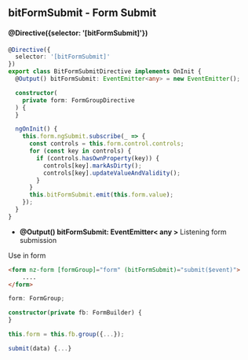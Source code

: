 ## bitFormSubmit - Form Submit

#### @Directive({selector: '[bitFormSubmit]'})

```typescript
@Directive({
  selector: '[bitFormSubmit]'
})
export class BitFormSubmitDirective implements OnInit {
  @Output() bitFormSubmit: EventEmitter<any> = new EventEmitter();

  constructor(
    private form: FormGroupDirective
  ) {
  }

  ngOnInit() {
    this.form.ngSubmit.subscribe(_ => {
      const controls = this.form.control.controls;
      for (const key in controls) {
        if (controls.hasOwnProperty(key)) {
          controls[key].markAsDirty();
          controls[key].updateValueAndValidity();
        }
      }
      this.bitFormSubmit.emit(this.form.value);
    });
  }
}
```

- **@Output() bitFormSubmit: EventEmitter< any >** Listening form submission

Use in form

```html
<form nz-form [formGroup]="form" (bitFormSubmit)="submit($event)">
    ....
</form>
```

```typescript
form: FormGroup;

constructor(private fb: FormBuilder) {
}

this.form = this.fb.group({...});

submit(data) {...}
```